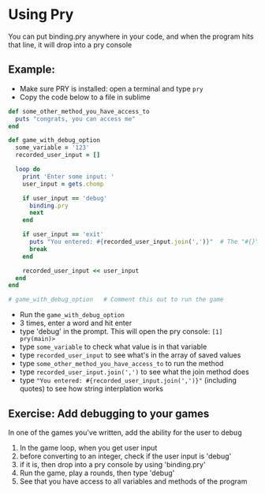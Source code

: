 # Using Pry

You can put binding.pry anywhere in your code, and when the program hits
that line, it will drop into a pry console


## Example:
- Make sure PRY is installed:  open a terminal and type `pry`
- Copy the code below to a file in sublime

```ruby
def some_other_method_you_have_access_to
  puts "congrats, you can access me"
end

def game_with_debug_option
  some_variable = '123'
  recorded_user_input = []

  loop do
    print 'Enter some input: '
    user_input = gets.chomp

    if user_input == 'debug'
      binding.pry
      next
    end

    if user_input == 'exit'
      puts "You entered: #{recorded_user_input.join(',')}"  # The "#{}" is called string interpolation
      break
    end

    recorded_user_input << user_input
  end
end

# game_with_debug_option   # Comment this out to run the game
```

- Run the `game_with_debug_option`
- 3 times, enter a word and hit enter
- type 'debug' in the prompt. This will open the pry console: `[1] pry(main)>`
- type `some_variable` to check what value is in that variable
- type `recorded_user_input` to see what's in the array of saved values
- type `some_other_method_you_have_access_to` to run the method
- type `recorded_user_input.join(',')` to see what the join method does
- type `"You entered: #{recorded_user_input.join(',')}"` (including quotes)
   to see how string interplation works




## Exercise:  Add debugging to your games

In one of the games you've written, add the ability for the user to debug
1) In the game loop, when you get user input  
2) before converting to an integer, check if the user input is 'debug'  
3) if it is, then drop into a pry console by using 'binding.pry'  
4) Run the game, play a rounds, then type 'debug'  
5) See that you have access to all variables and methods of the program 





